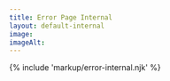 ```yaml
---
title: Error Page Internal
layout: default-internal
image: 
imageAlt: 
---
```


{% include 'markup/error-internal.njk' %}